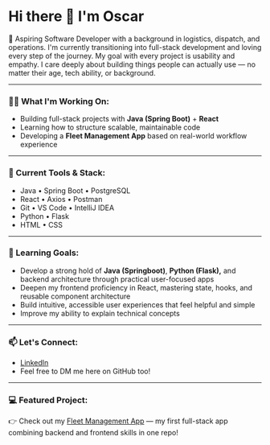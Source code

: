 # Hi there 👋 I'm Oscar

🚀 Aspiring Software Developer with a background in logistics, dispatch, and operations. I'm currently transitioning into full-stack development and loving every step of the journey.
My goal with every project is usability and empathy. I care deeply about building things people can actually use — no matter their age, tech ability, or background. 


---

### 👨‍💻 What I'm Working On:
- Building full-stack projects with **Java (Spring Boot)** + **React**
- Learning how to structure scalable, maintainable code
- Developing a **Fleet Management App** based on real-world workflow experience

---

### 🔧 Current Tools & Stack:
- Java • Spring Boot • PostgreSQL  
- React • Axios • Postman  
- Git • VS Code • IntelliJ IDEA
- Python • Flask
- HTML • CSS 

---

### 🧠 Learning Goals:
- Develop a strong hold of **Java (Springboot)**, **Python (Flask),** and backend architecture through practical user-focused apps
- Deepen my frontend proficiency in React, mastering state, hooks, and reusable component architecture
- Build intuitive, accessible user experiences that feel helpful and simple
- Improve my ability to explain technical concepts 
---

### 📫 Let's Connect:
- [LinkedIn](https://www.linkedin.com/in/oscarpaulperez/)  
- Feel free to DM me here on GitHub too!

---

### 💻 Featured Project:
👉 Check out my [Fleet Management App](https://github.com/carirsm/fleet-management-app) — my first full-stack app combining backend and frontend skills in one repo!


<!---
carirsm/carirsm is a ✨ special ✨ repository because its `README.md` (this file) appears on your GitHub profile.
You can click the Preview link to take a look at your changes.
--->
